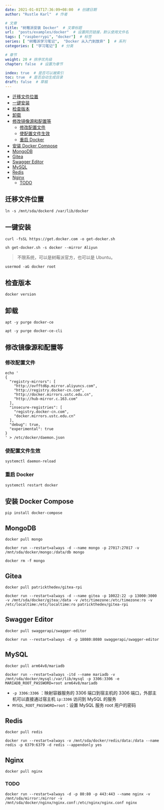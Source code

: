 ```yaml
---
date: 2021-01-01T17:36:09+08:00  # 创建日期
author: "Rustle Karl"  # 作者

# 文章
title: "树莓派安装 Docker"  # 文章标题
url:  "posts/examples/docker"  # 设置网页链接，默认使用文件名
tags: [ "raspberrypi", "docker"]  # 标签
series: [ "树莓派学习笔记",  "Docker 从入门到放弃" ]  # 系列
categories: [ "学习笔记"]  # 分类

# 章节
weight: 20 # 排序优先级
chapter: false  # 设置为章节

index: true  # 是否可以被索引
toc: true  # 是否自动生成目录
draft: false  # 草稿
---
```


- [迁移文件位置](#迁移文件位置)
- [一键安装](#一键安装)
- [检查版本](#检查版本)
- [卸载](#卸载)
- [修改镜像源和配置等](#修改镜像源和配置等)
  - [修改配置文件](#修改配置文件)
  - [使配置文件生效](#使配置文件生效)
  - [重启 Docker](#重启-docker)
- [安装 Docker Compose](#安装-docker-compose)
- [MongoDB](#mongodb)
- [Gitea](#gitea)
- [Swagger Editor](#swagger-editor)
- [MySQL](#mysql)
- [Redis](#redis)
- [Nginx](#nginx)
  - [TODO](#todo)

## 迁移文件位置

```shell
ln -s /mnt/sda/dockerd /var/lib/docker
```

## 一键安装

```shell
curl -fsSL https://get.docker.com -o get-docker.sh
```

```shell
sh get-docker.sh -s docker --mirror Aliyun
```

> 不限系统，可以是树莓派官方，也可以是 Ubuntu。

```shell
usermod -aG docker root
```

## 检查版本

```shell
docker version
```

## 卸载

```shell
apt -y purge docker-ce
```

```shell
apt -y purge docker-ce-cli
```

## 修改镜像源和配置等

### 修改配置文件

```shell
echo '
{
  "registry-mirrors": [
    "http://ovfftd6p.mirror.aliyuncs.com",
    "http://registry.docker-cn.com",
    "http://docker.mirrors.ustc.edu.cn",
    "http://hub-mirror.c.163.com"
  ],
  "insecure-registries": [
    "registry.docker-cn.com",
    "docker.mirrors.ustc.edu.cn"
  ],
  "debug": true,
  "experimental": true
}
' > /etc/docker/daemon.json
```

### 使配置文件生效

```shell
systemctl daemon-reload
```

### 重启 Docker

```shell
systemctl restart docker
```

## 安装 Docker Compose

```shell
pip install docker-compose
```

## MongoDB

```shell
docker pull mongo
```

```shell
docker run --restart=always -d --name mongo -p 27017:27017 -v /mnt/sda/docker/mongo:/data/db mongo
```

```shell
docker rm -f mongo
```

## Gitea

```shell
docker pull patrickthedev/gitea-rpi
```

```shell
docker run --restart=always -d --name gitea -p 10022:22 -p 13000:3000 -v /mnt/sda/docker/gitea:/data -v /etc/timezone:/etc/timezone:ro -v /etc/localtime:/etc/localtime:ro patrickthedev/gitea-rpi
```

## Swagger Editor

```shell
docker pull swaggerapi/swagger-editor
```

```shell
docker run --restart=always -d -p 18080:8080 swaggerapi/swagger-editor
```

## MySQL

```shell
docker pull arm64v8/mariadb
```

```shell
docker run --restart=always -itd --name mariadb -v /mnt/sda/docker/mysql:/var/lib/mysql -p 3306:3306 -e MARIADB_ROOT_PASSWORD=root arm64v8/mariadb
```

- `-p 3306:3306` ：映射容器服务的 3306 端口到宿主机的 3306 端口，外部主机可以直接通过宿主机 `ip:3306` 访问到 MySQL 的服务
- `MYSQL_ROOT_PASSWORD=root`：设置 MySQL 服务 root 用户的密码

## Redis

```shell
docker pull redis
```

```shell
docker run --restart=always -v /mnt/sda/docker/redis/data:/data --name redis -p 6379:6379 -d redis --appendonly yes
```

## Nginx

```shell
docker pull nginx
```

### TODO

```shell
docker run --restart=always -d -p 80:80 -p 443:443 --name nginx -v /mnt/sda/mirror:/mirror -v /mnt/sda/docker/nginx/nginx.conf:/etc/nginx/nginx.conf nginx
```

```shell

```

```shell

```
